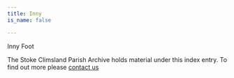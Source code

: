 ```yaml
---
title: Inny
is_name: false

---
```


Inny Foot


The Stoke Climsland Parish Archive holds material under this index entry. To find out more please [contact us](/contact/)
